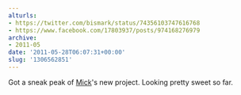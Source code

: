 ```yaml
---
alturls:
- https://twitter.com/bismark/status/74356103747616768
- https://www.facebook.com/17803937/posts/974168276979
archive:
- 2011-05
date: '2011-05-28T06:07:31+00:00'
slug: '1306562851'
---
```


Got a sneak peak of [Mick](https://twitter.com/mickhagen)'s new project.  Looking pretty sweet so far.

